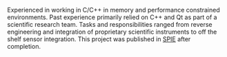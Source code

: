 Experienced in working in C/C++ in memory and performance
constrained environments. Past experience primarily relied on C++ and Qt
as part of a scientific research team. Tasks and responsibilities ranged from
reverse engineering and integration of proprietary scientific
instruments to off the shelf sensor integration. This project was published in [SPIE](http://proceedings.spiedigitallibrary.org/proceeding.aspx?articleid=2524343) after completion.
